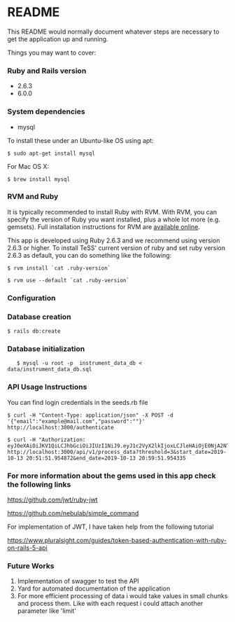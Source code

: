 # README

This README would normally document whatever steps are necessary to get the
application up and running.

Things you may want to cover:

### Ruby and Rails version

* 2.6.3
* 6.0.0

### System dependencies

* mysql

To install these under an Ubuntu-like OS using apt:

    $ sudo apt-get install mysql

For Mac OS X:

    $ brew install mysql

### RVM and Ruby

It is typically recommended to install Ruby with RVM. With RVM, you can specify the version of Ruby you want
installed, plus a whole lot more (e.g. gemsets). Full installation instructions for RVM are [available online](http://rvm.io/rvm/install/).

This app is developed using Ruby 2.6.3 and we recommend using version 2.6.3 or higher. To install TeSS' current version of ruby and set ruby version 2.6.3 as default, you
can do something like the following:

    $ rvm install `cat .ruby-version`

    $ rvm use --default `cat .ruby-version`

### Configuration

### Database creation

	$ rails db:create

### Database initialization

       $ mysql -u root -p  instrument_data_db < data/instrument_data_db.sql


### API Usage Instructions

You can find login credentials in the seeds.rb file

	$ curl -H "Content-Type: application/json" -X POST -d '{"email":"example@mail.com","password":""}' http://localhost:3000/authenticate

	$ curl -H "Authorization: eyJ0eXAiOiJKV1QiLCJhbGciOiJIUzI1NiJ9.eyJ1c2VyX2lkIjoxLCJleHAiOjE0NjA2NTgxODZ9.xsSwcPC22IR71OBv6bU_OGCSyfE89DvEzWfDU0iybMA" http://localhost:3000/api/v1/process_data?threshold=3&start_date=2019-10-13 20:51:51.954872&end_date=2019-10-13 20:59:51.954335

### For more information about the gems used in this app check the following links

https://github.com/jwt/ruby-jwt

https://github.com/nebulab/simple_command

For implementation of JWT, I have taken help from the following tutorial

https://www.pluralsight.com/guides/token-based-authentication-with-ruby-on-rails-5-api


### Future Works

1. Implementation of swagger to test the API
2. Yard for automated documentation of the application
3. For more efficient processing of data i would take values in small chunks and process them. Like with each request i could attach another parameter like 'limit'

